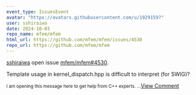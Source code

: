 ```yaml
---
event_type: IssuesEvent
avatar: "https://avatars.githubusercontent.com/u/1929159?"
user: sshiraiwa
date: 2024-10-03
repo_name: mfem/mfem
html_url: https://github.com/mfem/mfem/issues/4530
repo_url: https://github.com/mfem/mfem
---
```


<a href='https://github.com/sshiraiwa' target='_blank'>sshiraiwa</a> open issue <a href='https://github.com/mfem/mfem/issues/4530' target='_blank'>mfem/mfem#4530</a>.

<p>Template usage in kernel_dispatch.hpp is difficult to interpret (for SWIG)? </p><small>I am opening this message here to get help from  C++ experts. ...</small><a href='https://github.com/mfem/mfem/issues/4530' target='_blank'>View Comment</a>